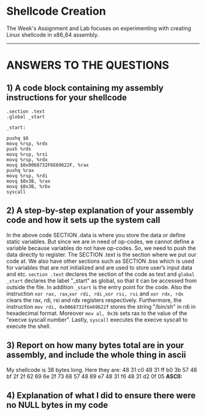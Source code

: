# Shellcode Creation

The Week's Assignment and Lab focuses on experimenting with creating Linux shellcode in x86_64 assembly.

---

# ANSWERS TO THE QUESTIONS

## 1) A code block containing my assembly instructions for your shellcode

```
.section .text
.global _start

_start:

pushq $0
movq %rsp, %rdx
push %rdx
movq %rsp, %rsi
movq %rsp, %rdx
movq $0x0068732F6E69622F, %rax
pushq %rax
movq %rsp, %rdi
movq $0x3B, %rax
movq $0x3B, %rbx
syscall

```

## 2) A step-by-step explanation of your assembly code and how it sets up the system call

In the above code SECTION .data is where you store the data or define static variables. But since we are in need of op-codes, we cannot define a variable because variables do not have op-codes. So, we need to push the data directly to register. The SECTION .text is the section where we put our code at. We also have other sections such as SECTION .bss which is used for variables that are not initialized and are used to store user’s input data and etc.
`section .text` declares the section of the code as text and `global _start` declares the label "_start" as global, so that it can be accessed from 
outside the file. In addition `_start` is the entry point for the code. Also the instruction `xor rax, rax`,`xor rdi, rdi` ,`xor rsi, rsi` and `xor rdx, rdx` clears the rax, rdi, rsi and rdx registers respectively. Furthermore, the instruction `mov rdi, 0x0068732f6e69622f` stores the string "/bin/sh" in rdi in hexadecimal format. Moreover `mov al, 0x3b` sets rax to the value of the "execve syscall number". Lastly, `syscall` executes the  execve syscall to execute the shell.



## 3) Report on how many bytes total are in your assembly, and include the whole thing in ascii

My shellcode is 38 bytes long. Here they are: 48 31 c0 48 31 ff b0 3b 57 48 bf 2f 2f 62 69 6e 2f 73 68 57 48 89 e7 48 31 f6 48 31 d2 0f 05 
**ASCII:** 

## 4) Explanation of what I did to ensure there were no NULL bytes in my code
